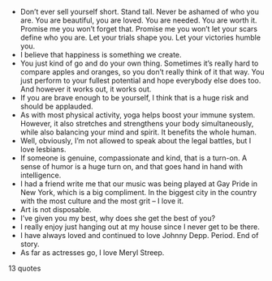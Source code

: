  - Don’t ever sell yourself short. Stand tall. Never be ashamed of who you are. You are beautiful, you are loved. You are needed. You are worth it. Promise me you won’t forget that. Promise me you won’t let your scars define who you are. Let your trials shape you. Let your victories humble you.
 - I believe that happiness is something we create.
 - You just kind of go and do your own thing. Sometimes it’s really hard to compare apples and oranges, so you don’t really think of it that way. You just perform to your fullest potential and hope everybody else does too. And however it works out, it works out.
 - If you are brave enough to be yourself, I think that is a huge risk and should be applauded.
 - As with most physical activity, yoga helps boost your immune system. However, it also stretches and strengthens your body simultaneously, while also balancing your mind and spirit. It benefits the whole human.
 - Well, obviously, I’m not allowed to speak about the legal battles, but I love lesbians.
 - If someone is genuine, compassionate and kind, that is a turn-on. A sense of humor is a huge turn on, and that goes hand in hand with intelligence.
 - I had a friend write me that our music was being played at Gay Pride in New York, which is a big compliment. In the biggest city in the country with the most culture and the most grit – I love it.
 - Art is not disposable.
 - I’ve given you my best, why does she get the best of you?
 - I really enjoy just hanging out at my house since I never get to be there.
 - I have always loved and continued to love Johnny Depp. Period. End of story.
 - As far as actresses go, I love Meryl Streep.

13 quotes